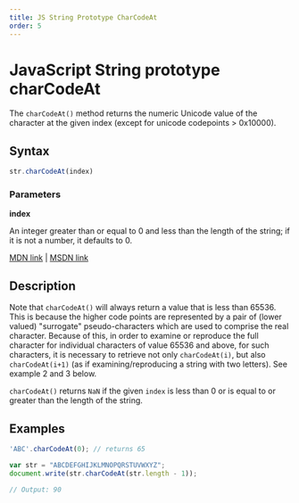 ```yaml
---
title: JS String Prototype CharCodeAt
order: 5
---
```

# JavaScript String prototype charCodeAt

The `charCodeAt()` method returns the numeric Unicode value of the character at the given index (except for unicode codepoints > 0x10000).

## Syntax

```javascript
str.charCodeAt(index)
```

### Parameters

**index**

An integer greater than or equal to 0 and less than the length of the string; if it is not a number, it defaults to 0.

[MDN link](https://developer.mozilla.org/en-US/docs/Web/JavaScript/Reference/Global_Objects/String/charCodeAt) | [MSDN link](https://msdn.microsoft.com/en-us/LIBRary/hza4d04f%28v=vs.94%29.aspx)

## Description

Note that `charCodeAt()` will always return a value that is less than 65536\. This is because the higher code points are represented by a pair of (lower valued) "surrogate" pseudo-characters which are used to comprise the real character. Because of this, in order to examine or reproduce the full character for individual characters of value 65536 and above, for such characters, it is necessary to retrieve not only `charCodeAt(i)`, but also `charCodeAt(i+1)` (as if examining/reproducing a string with two letters). See example 2 and 3 below.

`charCodeAt()` returns `NaN` if the given `index` is less than 0 or is equal to or greater than the length of the string.

## Examples

```javascript
'ABC'.charCodeAt(0); // returns 65
```

```javascript
var str = "ABCDEFGHIJKLMNOPQRSTUVWXYZ"; 
document.write(str.charCodeAt(str.length - 1));

// Output: 90
```
